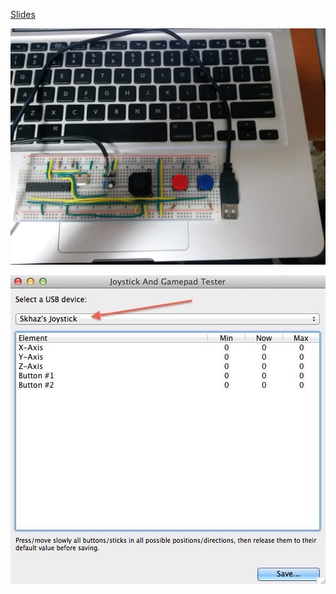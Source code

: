 
[Slides](https://speakerdeck.com/skhaz/como-criar-o-seu-proprio-joystick)


![](IMG_20130919_224615.jpg)

![](photo_2019-05-10%2016.17.04.jpeg)
